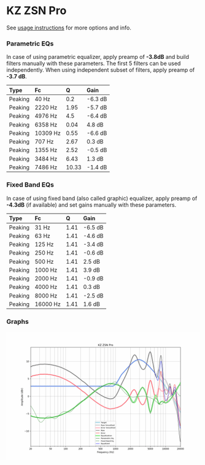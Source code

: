 # KZ ZSN Pro
See [usage instructions](https://github.com/jaakkopasanen/AutoEq#usage) for more options and info.

### Parametric EQs
In case of using parametric equalizer, apply preamp of **-3.8dB** and build filters manually
with these parameters. The first 5 filters can be used independently.
When using independent subset of filters, apply preamp of **-3.7 dB**.

| Type    | Fc       |     Q | Gain    |
|:--------|:---------|:------|:--------|
| Peaking | 40 Hz    |  0.2  | -6.3 dB |
| Peaking | 2220 Hz  |  1.95 | -5.7 dB |
| Peaking | 4976 Hz  |  4.5  | -6.4 dB |
| Peaking | 6358 Hz  |  0.04 | 4.8 dB  |
| Peaking | 10309 Hz |  0.55 | -6.6 dB |
| Peaking | 707 Hz   |  2.67 | 0.3 dB  |
| Peaking | 1355 Hz  |  2.52 | -0.5 dB |
| Peaking | 3484 Hz  |  6.43 | 1.3 dB  |
| Peaking | 7486 Hz  | 10.33 | -1.4 dB |

### Fixed Band EQs
In case of using fixed band (also called graphic) equalizer, apply preamp of **-4.3dB**
(if available) and set gains manually with these parameters.

| Type    | Fc       |    Q | Gain    |
|:--------|:---------|:-----|:--------|
| Peaking | 31 Hz    | 1.41 | -6.5 dB |
| Peaking | 63 Hz    | 1.41 | -4.6 dB |
| Peaking | 125 Hz   | 1.41 | -3.4 dB |
| Peaking | 250 Hz   | 1.41 | -0.6 dB |
| Peaking | 500 Hz   | 1.41 | 2.5 dB  |
| Peaking | 1000 Hz  | 1.41 | 3.9 dB  |
| Peaking | 2000 Hz  | 1.41 | -0.9 dB |
| Peaking | 4000 Hz  | 1.41 | 0.3 dB  |
| Peaking | 8000 Hz  | 1.41 | -2.5 dB |
| Peaking | 16000 Hz | 1.41 | 1.6 dB  |

### Graphs
![](./KZ%20ZSN%20Pro.png)